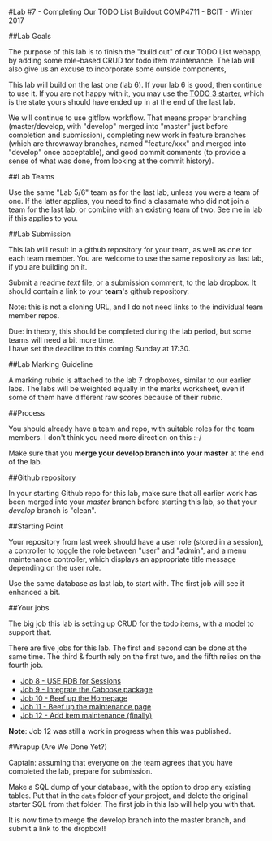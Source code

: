 #Lab #7 - Completing Our TODO List Buildout
COMP4711 - BCIT - Winter 2017

##Lab Goals

The purpose of this lab is to finish the "build out" of our TODO List webapp,
by adding some role-based CRUD for todo item maintenance.
The lab will also give us an excuse to incorporate some outside components,

This lab will build on the last one (lab 6). If your lab 6 is good, then continue 
to use it. If you are not happy with it, you may use the
[TODO 3 starter](https://github.com/jedi-academy/starter-todo3), 
which is the state yours should have ended up in at the end of the last lab.

We will continue to use gitflow workflow. That means proper branching (master/develop, 
with "develop" merged into "master" just before completion and submission),
completing new work in feature branches (which are throwaway branches, named
"feature/xxx" and merged into "develop" once acceptable), and good commit comments
(to provide a sense of what was done, from looking at the commit history).

##Lab Teams

Use the same "Lab 5/6" team as for the last lab, unless you were a team of one.
If the latter applies, you need to find a classmate who did not join
a team for the last lab, or combine with an existing team of two.
See me in lab if this applies to you.

##Lab Submission

This lab will result in a github repository for your team, as well as one for each team
member. You are welcome to use the same repository as last lab, if you are building on it.

Submit a readme *text* file, or a submission comment, to the lab dropbox. 
It should contain a link to your **team**'s github repository. 

Note: this is not a cloning URL, and I do not need links to the individual
team member repos.

Due: in theory, this should be completed during the lab period,
but some teams will need a bit more time.  
I have set the deadline to this coming Sunday at 17:30.

##Lab Marking Guideline

A marking rubric is attached to the lab 7 dropboxes, similar to our
earlier labs. The labs will be weighted equally in the marks worksheet,
even if some of them have different raw scores because of their rubric.

##Process

You should already have a team and repo, with suitable roles for the team
members. I don't think you need more direction on this :-/

Make sure that you **merge your develop branch into your master** at the end of the lab.

##Github repository

In your starting Github repo for this lab, make sure that all earlier work has been merged into your
*master* branch before starting this lab, so that your *develop* branch
is "clean".

##Starting Point

Your repository from last week should have a user role (stored in a session),
a controller to toggle the role between "user" and "admin", and a menu
maintenance controller, which displays an appropriate title message depending on the user role.

Use the same database as last lab, to start with. The first job will see it enhanced a bit.

##Your jobs

The big job this lab is setting up CRUD for the todo items, with a model to support that.

There are five jobs for this lab. The first and second can be done at the same time.
The third & fourth rely on the first two, and the fifth relies on the fourth job.

- [Job 8 - USE RDB for Sessions](/display/tutorial/ci-todo08)
- [Job 9 - Integrate the Caboose package](/display/tutorial/ci-todo09)
- [Job 10 - Beef up the Homepage](/display/tutorial/ci-todo10)
- [Job 11 - Beef up the maintenance page](/display/tutorial/ci-todo11)
- [Job 12 - Add item maintenance (finally)](/display/tutorial/ci-todo12)

**Note**: Job 12 was still a work in progress when this was published.

#Wrapup (Are We Done Yet?)

<div class="alert alert-info">
Captain: assuming that everyone on the team agrees that
you have completed the lab, prepare for submission.

Make a SQL dump of your database, with the option to drop any existing
tables. Put that in the <code>data</code> folder of your
project, and delete the original starter SQL from that folder.
The first job in this lab will help you with that.

It is now time
to merge the develop branch into the master branch,
and submit a link to the dropbox!!
</div>

